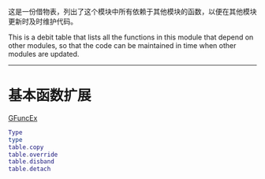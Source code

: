 这是一份借物表，列出了这个模块中所有依赖于其他模块的函数，以便在其他模块更新时及时维护代码。

This is a debit table that lists all the functions in this module that depend on other modules, so that the code can be maintained in time when other modules are updated.

-------

# 基本函数扩展
[GFuncEx](https://github.com/blanhhy/GFuncEx)
```lua
Type  
type  
table.copy  
table.override  
table.disband  
table.detach  
```
